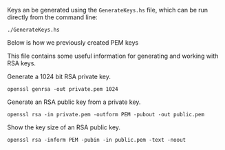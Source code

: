 Keys an be generated using the `GenerateKeys.hs` file, which can be run directly
from the command line:

    ./GenerateKeys.hs

Below is how we previously created PEM keys


This file contains some useful information for generating and working with RSA keys.

Generate a 1024 bit RSA private key.
```
openssl genrsa -out private.pem 1024
```

Generate an RSA public key from a private key.
```
openssl rsa -in private.pem -outform PEM -pubout -out public.pem
```

Show the key size of an RSA public key.
```
openssl rsa -inform PEM -pubin -in public.pem -text -noout
```
